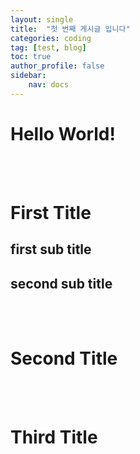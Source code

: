 ```yaml
---
layout: single
title:  "첫 번째 게시글 입니다"
categories: coding
tag: [test, blog]
toc: true
author_profile: false
sidebar:
    nav: docs
---
```


# Hello World!
<br>
<br>

# First Title
## first sub title
## second sub title
<br>
<br>

# Second Title
<br>
<br>

# Third Title
<br>
<br>